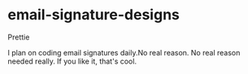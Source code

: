 # email-signature-designs
Prettie


I plan on coding email signatures daily.No real reason. No real reason needed really. If you like it, that's cool. 
